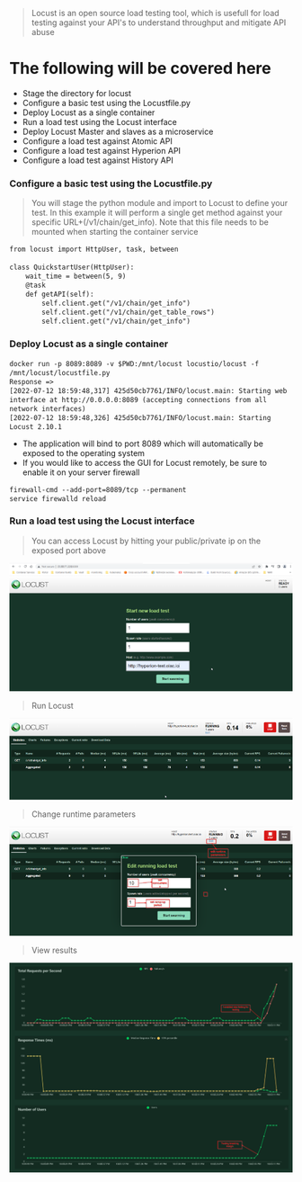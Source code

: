 >Locust is an open source load testing tool, which is usefull for load testing against your API's to understand throughput and mitigate API abuse

# The following will be covered here
- Stage the directory for locust
- Configure a basic test using the Locustfile.py
- Deploy Locust as a single container
- Run a load test using the Locust interface
- Deploy Locust Master and slaves as a microservice
- Configure a load test against Atomic API
- Configure a load test against Hyperion API
- Configure a load test against History API

### Configure a basic test using the Locustfile.py
> You will stage the python module and import to Locust to define your test. In this example it will perform a single get method against your specific URL+(/v1/chain/get_info). Note that this file needs to be mounted when starting the container service
 
```
from locust import HttpUser, task, between

class QuickstartUser(HttpUser):
    wait_time = between(5, 9)
    @task
    def getAPI(self):
        self.client.get("/v1/chain/get_info")
        self.client.get("/v1/chain/get_table_rows")
        self.client.get("/v1/chain/get_info")
```
### Deploy Locust as a single container
```
docker run -p 8089:8089 -v $PWD:/mnt/locust locustio/locust -f /mnt/locust/locustfile.py
Response =>
[2022-07-12 18:59:48,317] 425d50cb7761/INFO/locust.main: Starting web interface at http://0.0.0.0:8089 (accepting connections from all network interfaces)
[2022-07-12 18:59:48,326] 425d50cb7761/INFO/locust.main: Starting Locust 2.10.1
```
- The application will bind to port 8089 which will automatically be exposed to the operating system
- If you would like to access the GUI for Locust remotely, be sure to enable it on your server firewall
  
```
firewall-cmd --add-port=8089/tcp --permanent
service firewalld reload
```
### Run a load test using the Locust interface
> You can access Locust by hitting your public/private ip on the exposed port above

<img src="/assets/locustfile.py.png"/>

> Run Locust

<img src="/assets/run locustfile.py.png"/>

> Change runtime parameters

<img src="/assets/runtime for locustfile.py.png"/>

> View results

<img src="/assets/results for locustfile.py.png"/>






